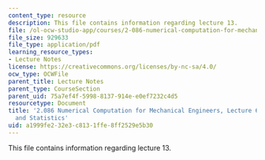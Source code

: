 ```yaml
---
content_type: resource
description: This file contains information regarding lecture 13.
file: /ol-ocw-studio-app/courses/2-086-numerical-computation-for-mechanical-engineers-spring-2013/a1999fe232e3c8131ffe8ff2529e5b30_MIT2_086S13_lecture6.pdf
file_size: 929633
file_type: application/pdf
learning_resource_types:
- Lecture Notes
license: https://creativecommons.org/licenses/by-nc-sa/4.0/
ocw_type: OCWFile
parent_title: Lecture Notes
parent_type: CourseSection
parent_uid: 75a7ef4f-5998-8137-914e-e0ef7232c4d5
resourcetype: Document
title: '2.086 Numerical Computation for Mechanical Engineers, Lecture 6: Probability
  and Statistics'
uid: a1999fe2-32e3-c813-1ffe-8ff2529e5b30
---
```

This file contains information regarding lecture 13.